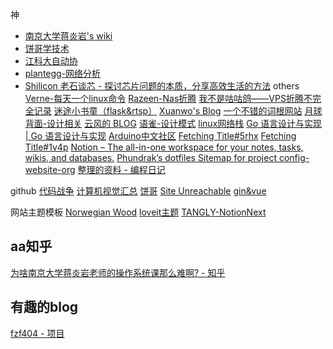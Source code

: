 神
- [南京大学蒋炎岩's wiki](https://jyywiki.cn/OS/2023/)
- [饼哥学技术](https://space.bilibili.com/514653746/video?tid=0&page=2&keyword=&order=pubdate)
- [江科大自动协](https://space.bilibili.com/383400717)
- [plantegg-网络分析](https://plantegg.github.io/2019/05/15/%E5%B0%B1%E6%98%AF%E8%A6%81%E4%BD%A0%E6%87%82%E7%BD%91%E7%BB%9C--%E4%B8%80%E4%B8%AA%E7%BD%91%E7%BB%9C%E5%8C%85%E7%9A%84%E6%97%85%E7%A8%8B/)
- [Shilicon 老石谈芯 - 探讨芯片问题的本质，分享高效生活的方法](https://shilicon.com/)
others 
[Verne-每天一个linux命令](https://einverne.github.io/)
[Razeen-Nas折腾](https://razeen.me/)
[我不是咕咕鸽——VPS折腾不完全记录](https://blog.laoda.de/)
[迷途小书童（flask&rtsp）](https://xugaoxiang.com/2020/11/12/flask-22-opencv-rtsp/)
[Xuanwo's Blog](https://xuanwo.io/en-us/)
[一个不错的词根网站](https://shop.wordup.com.tw/product/945?utm_source=youtube_ad&utm_medium=conversion&utm_campaign=word_roots_3)
[月球背面-设计相关](https://moonvy.com/blog/)
[云风的 BLOG](https://blog.codingnow.com/)
[语雀-设计模式](https://www.yuque.com/ant-design/design-pattern)
[linux网络栈](https://r12f.com/posts/interrupts/)
[Go 语言设计与实现 | Go 语言设计与实现](https://draveness.me/golang/)
[Arduino中文社区](https://arduino.me/home)
[Fetching Title#5rhx](https://bad.news/t/4743807/)
[Fetching Title#1v4p](https://learningprompt.wiki/docs/midjourney-learning-path)
[Notion – The all-in-one workspace for your notes, tasks, wikis, and databases.](https://jyrnan.notion.site/)
[Phundrak’s dotfiles Sitemap for project config-website-org](https://config.phundrak.com/)
[整理的资料 - 编程日记](https://jimyag.cn/data/index.html)

github
[代码战争](https://github.com/codecombat/codecombat)
[计算机视觉汇总](https://github.com/Ewenwan/MVision)
[饼哥](https://github.com/adoggie)
[Site Unreachable](https://github.com/Pradeep-Pandey13/CheatSheets-HTML-CSS-JavaScript)
[gin&vue](https://github.com/flipped-aurora/gin-vue-admin)

网站主题模板
[Norwegian Wood](https://akynazh.site/)
[loveit主题](https://hugoloveit.com/zh-cn/posts/)
[TANGLY-NotionNext  ](https://tangly1024.com/article/notion-next)

## aa知乎
[为啥南京大学蒋炎岩老师的操作系统课那么难啊? - 知乎](https://www.zhihu.com/question/598621331)

## 有趣的blog
[fzf404 - 项目](https://fzf404.art/lab/)